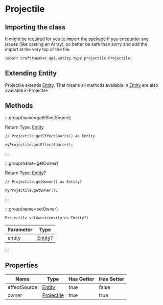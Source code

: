 # Projectile

## Importing the class

It might be required for you to import the package if you encounter any issues (like casting an Array), so better be safe than sorry and add the import at the very top of the file.
```zenscript
import crafttweaker.api.entity.type.projectile.Projectile;
```


## Extending Entity

Projectile extends [Entity](/vanilla/api/entity/Entity). That means all methods available in [Entity](/vanilla/api/entity/Entity) are also available in Projectile

## Methods

:::group{name=getEffectSource}

Return Type: [Entity](/vanilla/api/entity/Entity)

```zenscript
// Projectile.getEffectSource() as Entity

myProjectile.getEffectSource();
```

:::

:::group{name=getOwner}

Return Type: [Entity](/vanilla/api/entity/Entity)?

```zenscript
// Projectile.getOwner() as Entity?

myProjectile.getOwner();
```

:::

:::group{name=setOwner}

```zenscript
Projectile.setOwner(entity as Entity?)
```

| Parameter |                 Type                  |
|-----------|---------------------------------------|
| entity    | [Entity](/vanilla/api/entity/Entity)? |


:::


## Properties

|     Name     |                             Type                             | Has Getter | Has Setter |
|--------------|--------------------------------------------------------------|------------|------------|
| effectSource | [Entity](/vanilla/api/entity/Entity)                         | true       | false      |
| owner        | [Projectile](/vanilla/api/entity/type/projectile/Projectile) | true       | true       |

